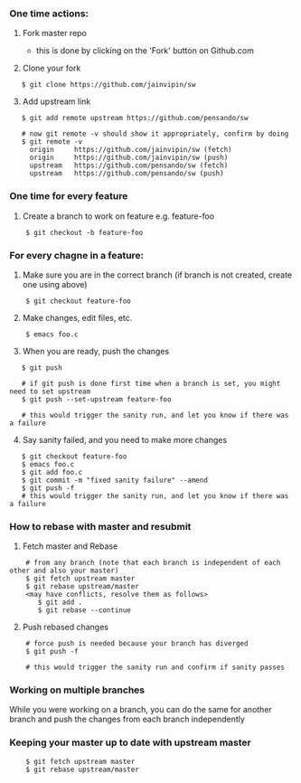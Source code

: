 ### One time actions:

1. Fork master repo
   - this is done by clicking on the 'Fork' button on Github.com

2. Clone your fork
```
   $ git clone https://github.com/jainvipin/sw
```

3. Add upstream link
```
   $ git add remote upstream https://github.com/pensando/sw

   # now git remote -v should show it appropriately, confirm by doing
   $ git remote -v
     origin     https://github.com/jainvipin/sw (fetch)
     origin     https://github.com/jainvipin/sw (push)
     upstream   https://github.com/pensando/sw (fetch)
     upstream   https://github.com/pensando/sw (push)
```

### One time for every feature

1. Create a branch to work on feature e.g. feature-foo
```
    $ git checkout -b feature-foo
```

### For every chagne in a feature:

1. Make sure you are in the correct branch (if branch is not created, create one using above)
```
    $ git checkout feature-foo
```

2. Make changes, edit files, etc.
```
    $ emacs foo.c
```

3. When you are ready, push the changes
```
   $ git push

   # if git push is done first time when a branch is set, you might need to set upstream
   $ git push --set-upstream feature-foo

   # this would trigger the sanity run, and let you know if there was a failure
```

4. Say sanity failed, and you need to make more changes
```
   $ git checkout feature-foo
   $ emacs foo.c
   $ git add foo.c
   $ git commit -m "fixed sanity failure" --amend
   $ git push -f
   # this would trigger the sanity run, and let you know if there was a failure
```

### How to rebase with master and resubmit

1. Fetch master and Rebase
```
    # from any branch (note that each branch is independent of each other and also your master)
    $ git fetch upstream master
    $ git rebase upstream/master
    <may have conflicts, resolve them as follows>
       $ git add .
       $ git rebase --continue
```

2. Push rebased changes
```
    # force push is needed because your branch has diverged
    $ git push -f
    
    # this would trigger the sanity run and confirm if sanity passes
```

### Working on multiple branches
While you were working on a branch, you can do the same for another branch and push the changes from each branch independently

### Keeping your master up to date with upstream master
```
    $ git fetch upstream master
    $ git rebase upstream/master
```


